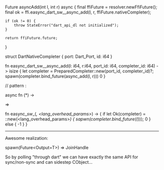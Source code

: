 


Future<int> asyncAdd(int l, int r) async {
    final ffiFuture = resolver.newFfiFuture<int>();
    final ok = ffi.easync_dart_sw__async_add(l, r, ffiFuture.nativeCompleter);

    if (ok != 0) {
        throw StateError("dart_api_dl not initialized");
    }

    return ffiFuture.future;
}

struct DartNativeCompleter {
    port: Dart_Port,
    id: i64
}

fn easync_dart_sw__async_add(l: i64, r:i64, port_id: i64, completer_id: i64) -> isize {
    let completer = PreparedCompleter::new(port_id, completer_id)?;
    spawn(completer.bind_future(async_add(l, r)))
    0
}


// pattern :

async fn <name>(<args>*) -> <ret>

=>

fn easync_<lang>_sw__<name>(<args>*, <lang_overhead_params>*) -> <status> {
    if let Ok(completer) = <langCompleter>::new(<lang_overhead_params>*) {
        sapwn(completer.bind_future(<name>(<args>*)));
        0
    } else {
        -1
    }
}







------------

Awesome realization:

spawn(Future<Output=T>) => JoinHandle<T>

So by polling "through dart" we can have
exactly the same API for sync/non-sync and
can sidestep CObject...